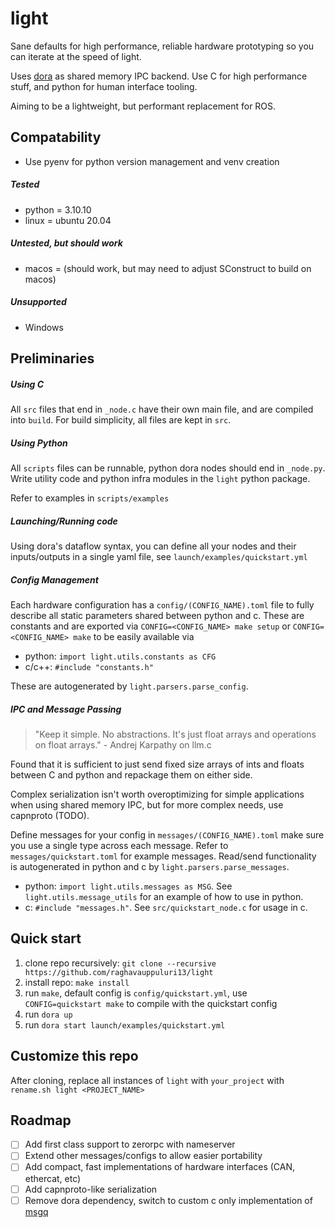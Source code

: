 # light

Sane defaults for high performance, reliable hardware prototyping so you can iterate at the speed of light.

Uses [dora](https://github.com/raghavauppuluri13/dora) as shared memory IPC backend. Use C for high performance stuff, and python for human interface tooling. 

Aiming to be a lightweight, but performant replacement for ROS.

## Compatability
- Use pyenv for python version management and venv creation

##### Tested
- python = 3.10.10
- linux = ubuntu 20.04

##### Untested, but should work
- macos = (should work, but may need to adjust SConstruct to build on macos)

##### Unsupported
- Windows

## Preliminaries

##### Using C

All `src` files that end in `_node.c` have their own main file, and are compiled into `build`. For build simplicity, all files are kept in `src`.

##### Using Python

All `scripts` files can be runnable, python dora nodes should end in `_node.py`. Write utility code and python infra modules in the `light` python package.

Refer to examples in `scripts/examples`

##### Launching/Running code

Using dora's dataflow syntax, you can define all your nodes and their inputs/outputs in a single yaml file, see `launch/examples/quickstart.yml`

##### Config Management

Each hardware configuration has a `config/(CONFIG_NAME).toml` file to fully describe all static parameters shared between python and c.
These are constants and are exported via `CONFIG=<CONFIG_NAME> make setup` or `CONFIG=<CONFIG_NAME> make` to be easily available via 
- python: `import light.utils.constants as CFG`
- c/c++: `#include "constants.h"`

These are autogenerated by `light.parsers.parse_config`.

##### IPC and Message Passing

> "Keep it simple. No abstractions. It's just float arrays and operations on float arrays." - Andrej Karpathy on llm.c

Found that it is sufficient to just send fixed size arrays of ints and floats between C and python and repackage them on either side.

Complex serialization isn't worth overoptimizing for simple applications when using shared memory IPC, but for more complex needs, use capnproto (TODO).

Define messages for your config in `messages/(CONFIG_NAME).toml` make sure you use a single type across each message. Refer to `messages/quickstart.toml` for example messages. 
Read/send functionality is autogenerated in python and c by `light.parsers.parse_messages`.

- python: `import light.utils.messages as MSG`. See `light.utils.message_utils` for an example of how to use in python.
- c: `#include "messages.h"`. See `src/quickstart_node.c` for usage in c.

## Quick start
1. clone repo recursively: `git clone --recursive https://github.com/raghavauppuluri13/light`
1. install repo: `make install`
2. run `make`, default config is `config/quickstart.yml`, use `CONFIG=quickstart make` to compile with the quickstart config
3. run `dora up`
4. run `dora start launch/examples/quickstart.yml`

## Customize this repo

After cloning, replace all instances of `light` with `your_project` with `rename.sh light <PROJECT_NAME>`

## Roadmap
- [ ] Add first class support to zerorpc with nameserver 
- [ ] Extend other messages/configs to allow easier portability
- [ ] Add compact, fast implementations of hardware interfaces (CAN, ethercat, etc) 
- [ ] Add capnproto-like serialization
- [ ] Remove dora dependency, switch to custom c only implementation of [msgq](https://github.com/commaai/msgq/tree/master)
